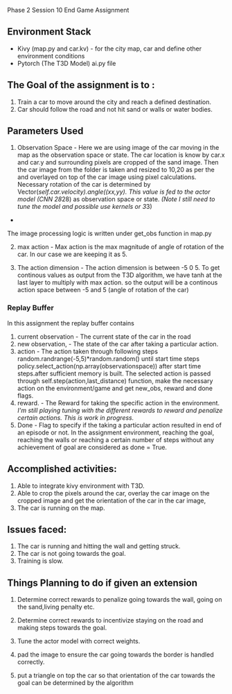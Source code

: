 Phase 2 Session 10 End Game Assignment

## Environment Stack
- Kivy (map.py and car.kv) - for the city map, car and define other environment conditions
- Pytorch (The T3D Model) ai.py file

## The Goal of the assignment is to :

1. Train a car to move around the city and reach a defined destination.
2. Car should follow the road and not hit sand or walls or water bodies.

## Parameters Used
1. Observation Space - Here we are using image of the car moving in the map as the observation space or state. The car location is know by car.x and car.y and surrounding pixels are cropped of the sand image. Then the car image from the folder is taken and resized to 10,20 as per the and overlayed on top of the car image using pixel calculations. Necessary rotation of the car is determined by Vector(*self.car.velocity).angle((xx,yy). This value is fed to the actor model  (CNN 28*28) as observation space or state. *(Note  I still need to tune the model and possible use kernels or 3*3)
*
The image processing logic is written under get_obs function in map.py

2. max action - Max action is the max magnitude of angle of rotation of the car. In our case we are keeping it as 5. 

3. The action dimension - The action dimension is between -5 0 5. To get continous values as output from the T3D algorithm, we have tanh at the last layer to multiply with max action. so the output will be a continous action space between -5 and 5 (angle of rotation of the car)

### Replay Buffer
In this assignment the replay buffer contains

1. current observation - The current state of the car in the road
2. new observation, - The state of the car after taking a particular action. 
3. action - The action taken through following steps
	random.randrange(-5,5)*random.random() until start time steps
	policy.select_action(np.array(observationspace)) after start time steps.after sufficient memory is built.
	The selected action is passed through self.step(action,last_distance) function, make the necessary action on the environment/game and get new_obs, reward and done flags.
4. reward. - The Reward for taking the specific action in the environment. *I'm still playing tuning with the different rewards to reward and penalize certain actions. This is work in progress.*
5. Done -  Flag to specify if the taking a particular action resulted in end of an episode or not. In the assignment environment, reaching the goal, reaching the walls or reaching a certain number of steps without any achievement of goal are considered as done = True.

## Accomplished activities:

1. Able to integrate kivy environment with T3D.
2. Able to crop the pixels around the car, overlay the car image on the cropped image and get the orientation of the car in the car image,
3. The car is running on the map.

## Issues faced:

1. The car is running and hitting the wall and getting struck.
2. The car is not going towards the goal.
3. Training is slow.

## Things Planning to do if given an extension

1. Determine correct rewards to penalize going towards the wall, going on the sand,living penalty etc. 
2. Determine correct rewards to incentivize staying on the road and making steps towards the goal.
3. Tune the actor model with correct weights.
4. pad the image to ensure the car going towards the border is handled correctly.
5. put a triangle on top the car so that orientation of the car towards the goal can be determined by the algorithm

   <u></u>